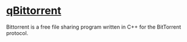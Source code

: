 # [qBittorrent](https://www.qbittorrent.org/)

Bittorrent is a free file sharing program written in C++ for the BitTorrent protocol.

